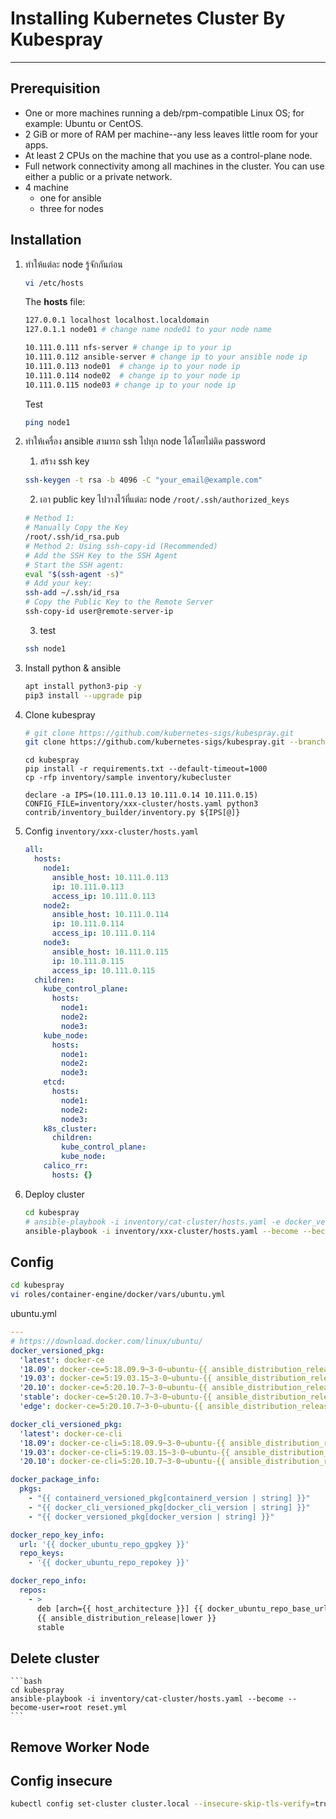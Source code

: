 # Installing Kubernetes Cluster By Kubespray

---

## Prerequisition

- One or more machines running a deb/rpm-compatible Linux OS; for example: Ubuntu or CentOS.
- 2 GiB or more of RAM per machine--any less leaves little room for your apps.
- At least 2 CPUs on the machine that you use as a control-plane node.
- Full network connectivity among all machines in the cluster. You can use either a public or a private network.
- 4 machine
  - one for ansible
  - three for nodes

## Installation

1. ทำให้แต่ละ node รู้จักกันก่อน

    ```bash
    vi /etc/hosts
    ```

    The **hosts** file:

    ```bash
    127.0.0.1 localhost localhost.localdomain
    127.0.1.1 node01 # change name node01 to your node name

    10.111.0.111 nfs-server # change ip to your ip
    10.111.0.112 ansible-server # change ip to your ansible node ip
    10.111.0.113 node01  # change ip to your node ip
    10.111.0.114 node02  # change ip to your node ip
    10.111.0.115 node03 # change ip to your node ip
    ```

    Test

    ```bash
    ping node1
    ```

2. ทำให้เครื่อง ansible สามารถ ssh ไปทุก node ได้โดยไม่ติด password

    1. สร้าง ssh key 

      ```bash
      ssh-keygen -t rsa -b 4096 -C "your_email@example.com"
      ```

    2. เอา public key ไปวางไว้ที่แต่ละ node `/root/.ssh/authorized_keys`

      ```bash
      # Method 1:
      # Manually Copy the Key
      /root/.ssh/id_rsa.pub
      # Method 2: Using ssh-copy-id (Recommended)
      # Add the SSH Key to the SSH Agent
      # Start the SSH agent:
      eval "$(ssh-agent -s)"
      # Add your key:
      ssh-add ~/.ssh/id_rsa
      # Copy the Public Key to the Remote Server
      ssh-copy-id user@remote-server-ip
      ```

    3. test

      ```bash
      ssh node1
      ```

3. Install python & ansible

    ```bash
    apt install python3-pip -y 
    pip3 install --upgrade pip 
    ```

4. Clone kubespray

    ```sh
    # git clone https://github.com/kubernetes-sigs/kubespray.git 
    git clone https://github.com/kubernetes-sigs/kubespray.git --branch release-2.17 --single-branch
    ```

    ```
    cd kubespray 
    pip install -r requirements.txt --default-timeout=1000 
    cp -rfp inventory/sample inventory/kubecluster 
    ```

    ```
    declare -a IPS=(10.111.0.13 10.111.0.14 10.111.0.15) 
    CONFIG_FILE=inventory/xxx-cluster/hosts.yaml python3 contrib/inventory_builder/inventory.py ${IPS[@]} 
    ```

5. Config `inventory/xxx-cluster/hosts.yaml`

    ```yaml
    all:
      hosts:
        node1:
          ansible_host: 10.111.0.113
          ip: 10.111.0.113
          access_ip: 10.111.0.113
        node2:
          ansible_host: 10.111.0.114
          ip: 10.111.0.114
          access_ip: 10.111.0.114
        node3:
          ansible_host: 10.111.0.115
          ip: 10.111.0.115
          access_ip: 10.111.0.115
      children:
        kube_control_plane:
          hosts:
            node1:
            node2:
            node3:
        kube_node:
          hosts:
            node1:
            node2:
            node3:
        etcd:
          hosts:
            node1:
            node2:
            node3:
        k8s_cluster:
          children:
            kube_control_plane:
            kube_node:
        calico_rr:
          hosts: {}
    ```

6. Deploy cluster

    ```bash
    cd kubespray
    # ansible-playbook -i inventory/cat-cluster/hosts.yaml -e docker_version=20.10 --become --become-user=root cluster.yml 
    ansible-playbook -i inventory/xxx-cluster/hosts.yaml --become --become-user=root cluster.yml
    ```

## Config 

```sh
cd kubespray
vi roles/container-engine/docker/vars/ubuntu.yml
```

ubuntu.yml

```yml
---
# https://download.docker.com/linux/ubuntu/
docker_versioned_pkg:
  'latest': docker-ce
  '18.09': docker-ce=5:18.09.9~3-0~ubuntu-{{ ansible_distribution_release|lower }}
  '19.03': docker-ce=5:19.03.15~3-0~ubuntu-{{ ansible_distribution_release|lower }}
  '20.10': docker-ce=5:20.10.7~3-0~ubuntu-{{ ansible_distribution_release|lower }}
  'stable': docker-ce=5:20.10.7~3-0~ubuntu-{{ ansible_distribution_release|lower }}
  'edge': docker-ce=5:20.10.7~3-0~ubuntu-{{ ansible_distribution_release|lower }}

docker_cli_versioned_pkg:
  'latest': docker-ce-cli
  '18.09': docker-ce-cli=5:18.09.9~3-0~ubuntu-{{ ansible_distribution_release|lower }}
  '19.03': docker-ce-cli=5:19.03.15~3-0~ubuntu-{{ ansible_distribution_release|lower }}
  '20.10': docker-ce-cli=5:20.10.7~3-0~ubuntu-{{ ansible_distribution_release|lower }}

docker_package_info:
  pkgs:
    - "{{ containerd_versioned_pkg[containerd_version | string] }}"
    - "{{ docker_cli_versioned_pkg[docker_cli_version | string] }}"
    - "{{ docker_versioned_pkg[docker_version | string] }}"

docker_repo_key_info:
  url: '{{ docker_ubuntu_repo_gpgkey }}'
  repo_keys:
    - '{{ docker_ubuntu_repo_repokey }}'

docker_repo_info:
  repos:
    - >
      deb [arch={{ host_architecture }}] {{ docker_ubuntu_repo_base_url }}
      {{ ansible_distribution_release|lower }}
      stable
```

## Delete cluster

    ```bash
    cd kubespray 
    ansible-playbook -i inventory/cat-cluster/hosts.yaml --become --become-user=root reset.yml
    ```

## Remove Worker Node


## Config insecure

```sh
kubectl config set-cluster cluster.local --insecure-skip-tls-verify=true
```
